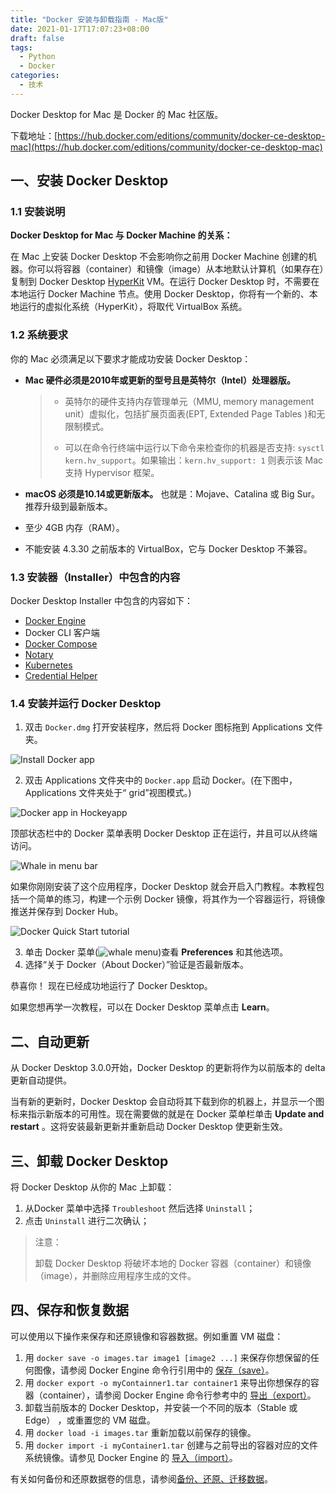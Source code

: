 ```yaml
---
title: "Docker 安装与卸载指南 - Mac版"
date: 2021-01-17T17:07:23+08:00
draft: false
tags:
  - Python
  - Docker
categories:
  - 技术
---
```

Docker Desktop for Mac 是 Docker 的 Mac 社区版。
<!--more-->

下载地址：[https://hub.docker.com/editions/community/docker-ce-desktop-mac](https://hub.docker.com/editions/community/docker-ce-desktop-mac)

## 一、安装 Docker Desktop

### 1.1 安装说明

**Docker Desktop for Mac 与 Docker Machine 的关系：**

在 Mac 上安装 Docker Desktop 不会影响你之前用 Docker Machine 创建的机器。你可以将容器（container）和镜像（image）从本地默认计算机（如果存在）复制到 Docker Desktop [HyperKit](https://github.com/docker/HyperKit/) VM。在运行 Docker Desktop 时，不需要在本地运行 Docker Machine 节点。使用 Docker Desktop，你将有一个新的、本地运行的虚拟化系统（HyperKit），将取代 VirtualBox 系统。

### 1.2 系统要求

你的 Mac 必须满足以下要求才能成功安装 Docker Desktop：

- **Mac 硬件必须是2010年或更新的型号且是英特尔（Intel）处理器版。** 

  > - 英特尔的硬件支持内存管理单元（MMU, memory management unit）虚拟化，包括扩展页面表(EPT, Extended Page Tables )和无限制模式。
  > 
  > - 可以在命令行终端中运行以下命令来检查你的机器是否支持: `sysctl kern.hv_support`。如果输出：`kern.hv_support: 1` 则表示该 Mac 支持 Hypervisor 框架。

- **macOS 必须是10.14或更新版本。** 也就是：Mojave、Catalina 或 Big Sur。推荐升级到最新版本。

- 至少 4GB 内存（RAM）。

- 不能安装 4.3.30 之前版本的 VirtualBox，它与 Docker Desktop 不兼容。

### 1.3 安装器（Installer）中包含的内容

Docker Desktop Installer 中包含的内容如下：

- [Docker Engine](https://docs.docker.com/engine/)
- Docker CLI 客户端
- [Docker Compose](https://docs.docker.com/compose/)
- [Notary](https://docs.docker.com/notary/getting_started/)
- [Kubernetes](https://github.com/kubernetes/kubernetes/)
- [Credential Helper](https://github.com/docker/docker-credential-helpers/)

### 1.4 安装并运行 Docker Desktop

1. 双击 `Docker.dmg` 打开安装程序，然后将 Docker 图标拖到 Applications 文件夹。

![Install Docker app](https://blog-1252438081.cos.ap-shanghai.myqcloud.com/img/docker-app-drag.png)

2. 双击 Applications 文件夹中的 `Docker.app` 启动 Docker。(在下图中，Applications 文件夹处于“ grid”视图模式。)

![Docker app in Hockeyapp](https://blog-1252438081.cos.ap-shanghai.myqcloud.com/img/docker-app-in-apps.png)

顶部状态栏中的 Docker 菜单表明 Docker Desktop 正在运行，并且可以从终端访问。

![Whale in menu bar](https://blog-1252438081.cos.ap-shanghai.myqcloud.com/img/whale-in-menu-bar.png)

如果你刚刚安装了这个应用程序，Docker Desktop 就会开启入门教程。本教程包括一个简单的练习，构建一个示例 Docker 镜像，将其作为一个容器运行，将镜像推送并保存到 Docker Hub。

![Docker Quick Start tutorial](https://blog-1252438081.cos.ap-shanghai.myqcloud.com/img/docker-tutorial-mac.png)

3. 单击 Docker 菜单(![whale menu](https://blog-1252438081.cos.ap-shanghai.myqcloud.com/img/whale-x.png))查看 **Preferences** 和其他选项。
4. 选择“关于 Docker（About Docker）”验证是否最新版本。

恭喜你！ 现在已经成功地运行了 Docker Desktop。

如果您想再学一次教程，可以在 Docker Desktop 菜单点击 **Learn**。

## 二、自动更新

从 Docker Desktop 3.0.0开始，Docker Desktop 的更新将作为以前版本的 delta 更新自动提供。

当有新的更新时，Docker Desktop 会自动将其下载到你的机器上，并显示一个图标来指示新版本的可用性。现在需要做的就是在 Docker 菜单栏单击 **Update and restart** 。这将安装最新更新并重新启动 Docker Desktop 使更新生效。

## 三、卸载 Docker Desktop

将 Docker Desktop 从你的 Mac 上卸载：

1. 从Docker 菜单中选择 `Troubleshoot` 然后选择 `Uninstall`；
2. 点击 `Uninstall` 进行二次确认；

> 注意：  
> 
> 卸载 Docker Desktop 将破坏本地的 Docker 容器（container）和镜像（image），并删除应用程序生成的文件。

## 四、保存和恢复数据

可以使用以下操作来保存和还原镜像和容器数据。例如重置 VM 磁盘：

1. 用 `docker save -o images.tar image1 [image2 ...]` 来保存你想保留的任何图像，请参阅 Docker Engine 命令行引用中的 [保存（save）](https://docs.docker.com/engine/reference/commandline/save)。
2. 用 `docker export -o myContainner1.tar container1` 来导出你想保存的容器（container），请参阅 Docker Engine 命令行参考中的 [导出（export）](https://docs.docker.com/engine/reference/commandline/export)。
3. 卸载当前版本的 Docker Desktop，并安装一个不同的版本（Stable 或 Edge） ，或重置您的 VM 磁盘。
4. 用 `docker load -i images.tar` 重新加载以前保存的镜像。
5. 用 `docker import -i myContainer1.tar` 创建与之前导出的容器对应的文件系统镜像。请参见 Docker Engine 的 [导入（import）](https://docs.docker.com/engine/reference/commandline/import)。

有关如何备份和还原数据卷的信息，请参阅[备份、还原、迁移数据](https://docs.docker.com/storage/volumes/#backup-restore-or-migrate-data-volumes)。